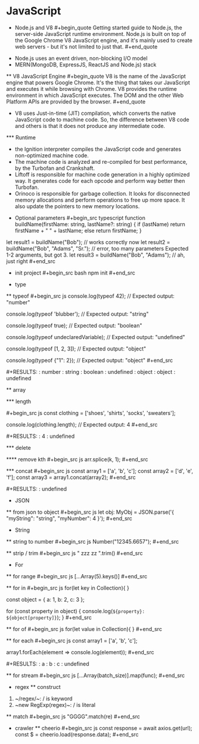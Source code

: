 # JavaScript



* Node.js and V8
#+begin_quote
Getting started guide to Node.js, the server-side JavaScript runtime environment. Node.js is built on top of the Google Chrome V8 JavaScript engine, and it's mainly used to create web servers - but it's not limited to just that.
#+end_quote

- Node.js uses an event driven, non-blocking I/O model
- MERN(MongoDB, ExpressJS, ReactJS and Node.js) stack

** V8 JavaScript Engine
#+begin_quote
V8 is the name of the JavaScript engine that powers Google Chrome. It's the thing that takes our JavaScript and executes it while browsing with Chrome. V8 provides the runtime environment in which JavaScript executes. The DOM and the other Web Platform APIs are provided by the browser.
#+end_quote

- V8 uses Just-in-time (JIT) compilation, which converts the native JavaScript code to machine code. So, the difference between V8 code and others is that it does not produce any intermediate code.

*** Runtime
- the Ignition interpreter compiles the JavaScript code and generates non-optimized machine code.
- The machine code is analyzed and re-compiled for best performance, by the Turbofan and Crankshaft.
- Liftoff is responsible for machine code generation in a highly optimized way. It generates code for each opcode and perform way better then Turbofan.
- Orinoco is responsible for garbage collection. It looks for disconnected memory allocations and perform operations to free up more space. It also update the pointers to new memory locations.

* Optional parameters
#+begin_src typescript
function buildName(firstName: string, lastName?: string) {
  if (lastName) return firstName + " " + lastName;
  else return firstName;
}

let result1 = buildName("Bob"); // works correctly now
let result2 = buildName("Bob", "Adams", "Sr."); // error, too many parameters
Expected 1-2 arguments, but got 3.
let result3 = buildName("Bob", "Adams"); // ah, just right
#+end_src

* init project
#+begin_src bash
npm init
#+end_src

* type

** typeof
#+begin_src js
console.log(typeof 42);
// Expected output: "number"

console.log(typeof 'blubber');
// Expected output: "string"

console.log(typeof true);
// Expected output: "boolean"

console.log(typeof undeclaredVariable);
// Expected output: "undefined"

console.log(typeof [1, 2, 3]);
// Expected output: "object"

console.log(typeof {"1": 2});
// Expected output: "object"
#+end_src

#+RESULTS:
: number
: string
: boolean
: undefined
: object
: object
: undefined

** array

*** length

#+begin_src js
const clothing = ['shoes', 'shirts', 'socks', 'sweaters'];

console.log(clothing.length);
// Expected output: 4
#+end_src

#+RESULTS:
: 4
: undefined

*** delete

**** remove kth
#+begin_src js
arr.splice(k, 1);
#+end_src

*** concat
#+begin_src js
const array1 = ['a', 'b', 'c'];
const array2 = ['d', 'e', 'f'];
const array3 = array1.concat(array2);
#+end_src

#+RESULTS:
: undefined


* JSON

** from json to object
#+begin_src js
let obj: MyObj = JSON.parse('{ "myString": "string", "myNumber": 4 }');
#+end_src

* String

** string to number
#+begin_src js
Number("12345.6657");
#+end_src

** strip / trim
#+begin_src js
" zzz  zz ".trim()
#+end_src

* For

** for range
#+begin_src js
[...Array(5).keys()]
#+end_src

** for in
#+begin_src js
for(let key in Collection){
}

const object = { a: 1, b: 2, c: 3 };

for (const property in object) {
  console.log(`${property}: ${object[property]}`);
}
#+end_src

** for of
#+begin_src js
for(let value in Collection){
}
#+end_src

** for each
#+begin_src js
const array1 = ['a', 'b', 'c'];

array1.forEach(element => console.log(element));
#+end_src

#+RESULTS:
: a
: b
: c
: undefined

** for stream
#+begin_src js
[...Array(batch_size)].map(func);
#+end_src


* regex
** construct
1. ~/regex/~: / is keyword
2. ~new RegExp(regex)~: / is literal

** match
#+begin_src js
"GGGG".match(re)
#+end_src
* crawler
** cheerio
#+begin_src js
const response = await axios.get(url);
const $ = cheerio.load(response.data);
#+end_src


